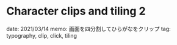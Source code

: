 # Character clips and tiling 2

date: 2021/03/14
memo: 画面を四分割してひらがなをクリップ
tag: typography, clip, click, tiling
